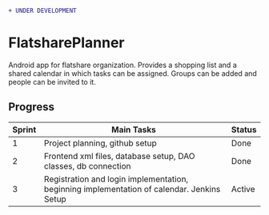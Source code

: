
```diff
+ UNDER DEVELOPMENT
```
# FlatsharePlanner

Android app for flatshare organization. Provides a shopping list and a shared calendar in which tasks can be assigned. 
Groups can be added and people can be invited to it.

## Progress

Sprint  | Main Tasks       |Status
------------ | -------------|--------------
 1           | Project planning, github setup|Done
 2           | Frontend xml files, database setup, DAO classes, db connection|Done
 3           | Registration and login implementation, beginning implementation of calendar. Jenkins Setup|Active
